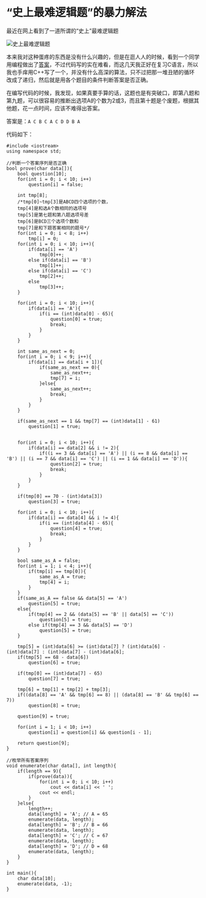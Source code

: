 # “史上最难逻辑题”的暴力解法

最近在网上看到了一道所谓的“史上”最难逻辑题    

![史上最难逻辑题](http://tdfj.herokuapp.com/res/logic.png)  

本来我对这种蛋疼的东西是没有什么兴趣的，但是在逛人人的时候，看到一个同学用编程做出了[答案](http://photo.renren.com/photo/281647712/photo-7641181372?psource=8)，不过代码写的实在难看，而这几天我正好在复习C语言，所以我也手痒用C++写了一个，并没有什么高深的算法，只不过把那一堆丑陋的循环改成了递归，然后就是用各个题目的条件判断答案是否正确。  

在编写代码的时候，我发现，如果真要手算的话，这题也是有突破口，即第八题和第九题，可以很容易的推断出选项A的个数为2或3，而且第十题是个废题，根据其他题，花一点时间，应该不难得出答案。  

答案是：```A C B C A C D D B A```  

代码如下：  

    #include <iostream>
    using namespace std;
    
    //判断一个答案序列是否正确
    bool prove(char data[]){
        bool question[10];
        for(int i = 0; i < 10; i++)
            question[i] = false;

        int tmp[8]; 
        /*tmp[0]~tmp[3]是ABCD四个选项的个数，
        tmp[4]是和选A个数相同的选项号
        tmp[5]是第七题和第八题选项号差
        tmp[6]是BCD三个选项个数和
        tmp[7]是和下题答案相同的题号*/
        for(int i = 0; i < 8; i++)
            tmp[i] = 0;
        for(int i = 0; i < 10; i++){
            if(data[i] == 'A')
                tmp[0]++;
            else if(data[i] == 'B')
                tmp[1]++;
            else if(data[i] == 'C')
                tmp[2]++;
            else
                tmp[3]++;
        }

        for(int i = 0; i < 10; i++){
            if(data[i] == 'A'){
                if(i == (int)data[0] - 65){
                    question[0] = true;
                    break;
                }
            }
        }

        int same_as_next = 0;
        for(int i = 0; i < 9; i++){
            if(data[i] == data[i + 1]){
                if(same_as_next == 0){
                    same_as_next++;
                    tmp[7] = i;
                }else{
                    same_as_next++;
                    break;
                }
            }
        }

        if(same_as_next == 1 && tmp[7] == (int)data[1] - 61)
            question[1] = true;


        for(int i = 0; i < 10; i++){
            if(data[i] == data[2] && i != 2){
                if((i == 3 && data[i] == 'A') || (i == 8 && data[i] == 'B') || (i == 7 && data[i] == 'C') || (i == 1 && data[i] == 'D')){
                    question[2] = true;
                    break;
                }
            }
        }

        if(tmp[0] == 70 - (int)data[3])
            question[3] = true;

        for(int i = 0; i < 10; i++){
            if(data[i] == data[4] && i != 4){
                if(i == (int)data[4] - 65){
                    question[4] = true;
                    break;
                }
            }
        }

        bool same_as_A = false;
        for(int i = 1; i < 4; i++){
            if(tmp[i] == tmp[0]){
                same_as_A = true;
                tmp[4] = i;
            }
        }
        if(same_as_A == false && data[5] == 'A')
            question[5] = true;
        else{
            if(tmp[4] == 2 && (data[5] == 'B' || data[5] == 'C'))
                question[5] = true;
            else if(tmp[4] == 3 && data[5] == 'D')
                question[5] = true;
        }

        tmp[5] = (int)data[6] >= (int)data[7] ? (int)data[6] - (int)data[7] : (int)data[7] - (int)data[6];
        if(tmp[5] == 68 - data[6])
            question[6] = true;

        if(tmp[0] == (int)data[7] - 65)
            question[7] = true;

        tmp[6] = tmp[1] + tmp[2] + tmp[3];
        if((data[8] == 'A' && tmp[6] == 8) || (data[8] == 'B' && tmp[6] == 7))
            question[8] = true;

        question[9] = true;

        for(int i = 1; i < 10; i++)
            question[i] = question[i] && question[i - 1];
  
        return question[9];
    }

    //枚举所有答案序列
    void enumerate(char data[], int length){
        if(length == 9){
            if(prove(data)){
                for(int i = 0; i < 10; i++)
                    cout << data[i] << ' ';
                cout << endl;
            }
        }else{
            length++;
            data[length] = 'A'; // A = 65
            enumerate(data, length);
            data[length] = 'B'; // B = 66
            enumerate(data, length);
            data[length] = 'C'; // C = 67
            enumerate(data, length);
            data[length] = 'D'; // D = 68
            enumerate(data, length);
        }
    }

    int main(){
        char data[10];
        enumerate(data, -1);
    }
